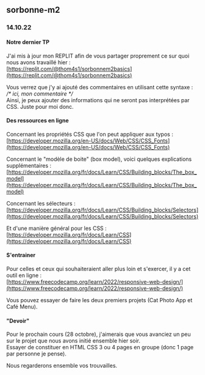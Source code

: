 ## sorbonne-m2

### 14.10.22

#### Notre dernier TP

J'ai mis à jour mon REPLIT afin de vous partager proprement ce sur quoi nous avons travaillé hier :  
[https://replit.com/@thom4s1/sorbonnem2basics](https://replit.com/@thom4s1/sorbonnem2basics)

Vous verrez que j'y ai ajouté des commentaires en utilisant cette syntaxe :  
_/\* ici, mon commentaire \*/_  
Ainsi, je peux ajouter des informations qui ne seront pas interprétées par CSS. Juste pour moi donc.

#### Des ressources en ligne

Concernant les propriétés CSS que l'on peut appliquer aux typos :
[https://developer.mozilla.org/en-US/docs/Web/CSS/CSS_Fonts](https://developer.mozilla.org/en-US/docs/Web/CSS/CSS_Fonts)

Concernant le "modèle de boite" (box model), voici quelques explications supplémentaires :  
[https://developer.mozilla.org/fr/docs/Learn/CSS/Building_blocks/The_box_model](https://developer.mozilla.org/fr/docs/Learn/CSS/Building_blocks/The_box_model)

Concernant les sélecteurs :  
[https://developer.mozilla.org/fr/docs/Learn/CSS/Building_blocks/Selectors](https://developer.mozilla.org/fr/docs/Learn/CSS/Building_blocks/Selectors)

Et d'une manière général pour les CSS :  
[https://developer.mozilla.org/fr/docs/Learn/CSS](https://developer.mozilla.org/fr/docs/Learn/CSS)

#### S'entrainer

Pour celles et ceux qui souhaiteraient aller plus loin et s'exercer, il y a cet outil en ligne :  
[https://www.freecodecamp.org/learn/2022/responsive-web-design/](https://www.freecodecamp.org/learn/2022/responsive-web-design/)

Vous pouvez essayer de faire les deux premiers projets (Cat Photo App et Café Menu).

#### "Devoir"

Pour le prochain cours (28 octobre), j'aimerais que vous avanciez un peu sur le projet que nous avons initié ensemble hier soir.  
Essayer de constituer en HTML CSS 3 ou 4 pages en groupe (donc 1 page par personne je pense).

Nous regarderons ensemble vos trouvailles.
